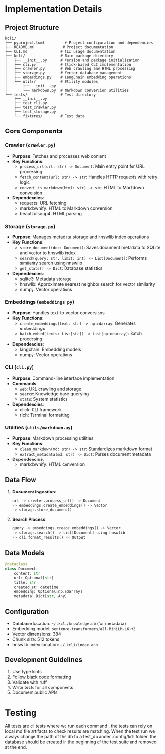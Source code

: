 # Implementation Details

## Project Structure

```
kcli/
├── pyproject.toml         # Project configuration and dependencies
├── README.md             # Project documentation
├── CLI.md               # CLI usage documentation
├── kcli/                # Main package directory
│   ├── __init__.py      # Version and package initialization
│   ├── cli.py           # Click-based CLI implementation
│   ├── crawler.py       # Web crawling and HTML processing
│   ├── storage.py       # Vector database management
│   ├── embeddings.py    # LangChain embedding operations
│   └── utils/           # Utility modules
│       ├── __init__.py
│       └── markdown.py  # Markdown conversion utilities
└── tests/               # Test directory
    ├── __init__.py
    ├── test_cli.py
    ├── test_crawler.py
    ├── test_storage.py
    └── fixtures/        # Test data
```

## Core Components

### Crawler (`crawler.py`)
- **Purpose**: Fetches and processes web content
- **Key Functions**:
  - `process_url(url: str) -> Document`: Main entry point for URL processing
  - `fetch_content(url: str) -> str`: Handles HTTP requests with retry logic
  - `convert_to_markdown(html: str) -> str`: HTML to Markdown conversion
- **Dependencies**: 
  - requests: URL fetching
  - markdownify: HTML to Markdown conversion
  - beautifulsoup4: HTML parsing

### Storage (`storage.py`)
- **Purpose**: Manages metadata storage and hnswlib index operations
- **Key Functions**:
  - `store_document(doc: Document)`: Saves document metadata to SQLite and vector to hnswlib index
  - `search(query: str, limit: int) -> List[Document]`: Performs similarity search using hnswlib
  - `get_stats() -> Dict`: Database statistics
- **Dependencies**:
  - sqlite3: Metadata storage
  - hnswlib: Approximate nearest neighbor search for vector similarity
  - numpy: Vector operations

### Embeddings (`embeddings.py`)
- **Purpose**: Handles text-to-vector conversions
- **Key Functions**:
  - `create_embeddings(text: str) -> np.ndarray`: Generates embeddings
  - `batch_embed(texts: List[str]) -> List[np.ndarray]`: Batch processing
- **Dependencies**:
  - langchain: Embedding models
  - numpy: Vector operations

### CLI (`cli.py`)
- **Purpose**: Command-line interface implementation
- **Commands**:
  - `web`: URL crawling and storage
  - `search`: Knowledge base querying
  - `stats`: System statistics
- **Dependencies**:
  - click: CLI framework
  - rich: Terminal formatting

### Utilities (`utils/markdown.py`)
- **Purpose**: Markdown processing utilities
- **Key Functions**:
  - `clean_markdown(md: str) -> str`: Standardizes markdown format
  - `extract_metadata(md: str) -> Dict`: Parses document metadata
- **Dependencies**:
  - markdownify: HTML conversion

## Data Flow

1. **Document Ingestion**:
   ```python
   url -> crawler.process_url() -> Document
   -> embeddings.create_embeddings() -> Vector
   -> storage.store_document()
   ```

2. **Search Process**:
   ```python
   query -> embeddings.create_embeddings() -> Vector
   -> storage.search() -> List[Document] using hnswlib
   -> cli.format_results() -> Output
   ```

## Data Models

```python
@dataclass
class Document:
    content: str
    url: Optional[str]
    title: str
    created_at: datetime
    embedding: Optional[np.ndarray]
    metadata: Dict[str, Any]
```

## Configuration

- Database location: `~/.kcli/knowledge.db` (for metadata)
- Embedding model: `sentence-transformers/all-MiniLM-L6-v2`
- Vector dimensions: 384
- Chunk size: 512 tokens
- hnswlib index location: `~/.kcli/index.ann`

## Development Guidelines

1. Use type hints
2. Follow black code formatting
3. Validate with ruff
4. Write tests for all components
5. Document public APIs

# Testing
All tests are cli tests where we run each command ,
the tests can rely on local md file artifacts to check results are matching.
When the test run we always change the path of the db to a test_db ander .config/kcli folder.
the database should be created in the beginning of the test suite and removed at the end.
